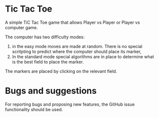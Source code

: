 # Tic Tac Toe

A simple TiC Tac Toe game that allows Player vs Player or Player vs computer game.

The computer has two difficulty modes:
  1. in the easy mode moves are made at random. There is no special scritpting to predict where the computer should
  place its marker,
  2. In the standard mode special algorithms are in place to determine what is the best field to place the marker.

The markers are placed by clicking on the relevant field.

# Bugs and suggestions

For reporting bugs and proposing new features, the GitHub issue functionality should be used.
